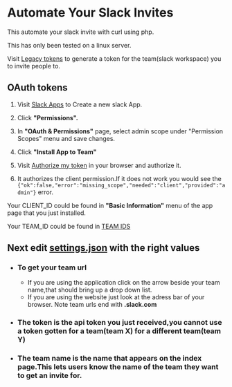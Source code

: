 # Automate Your Slack Invites

This automate your slack invite with curl using php.

This has only been tested on a linux server.

Visit [Legacy tokens](https://api.slack.com/custom-integrations/legacy-tokens) to generate a token for the team(slack workspace) you to invite people to.

## OAuth tokens

  1. Visit [Slack Apps](https://api.slack.com/apps) to Create a new slack App.

  1. Click **"Permissions".**

  1. In **"OAuth & Permissions"** page, select admin scope under "Permission Scopes" menu and save changes.


  1. Click **"Install App to Team"**

  1. Visit [Authorize my token](https://slack.com/oauth/authorize?&client_id=CLIENT_ID&team=TEAM_ID&install_redirect=install-on-team&scope=admin+client) in your browser and authorize it.

  1. It authorizes the client permission.If it does not work you would see the  `{"ok":false,"error":"missing_scope","needed":"client","provided":"admin"}`  error.

Your CLIENT_ID could be found in **"Basic Information"** menu of the app page that you just installed.

Your TEAM_ID could be found in [TEAM IDS](https://api.slack.com/methods/team.info/test)

## Next edit [settings.json](https://github.com/Ilozuluchris/slack_invite/blob/master/settings.json) with the right values

  * ### To get your team url 
    * If you are using the application click on the arrow beside your team name,that should bring up a drop down list.
    * If you are using the website just look at the adress bar of your browser.
    Note team urls end with **.slack.com**

  * ### The token is the api token you just received,you cannot use a token gotten for a team(team X) for a different team(team Y)

  * ### The team name is the name that appears on the index page.This lets users know the name of the team they want to get an invite for.
